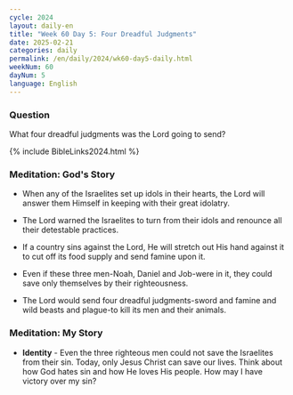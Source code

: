 ```yaml
---
cycle: 2024
layout: daily-en
title: "Week 60 Day 5: Four Dreadful Judgments"
date: 2025-02-21
categories: daily
permalink: /en/daily/2024/wk60-day5-daily.html
weekNum: 60
dayNum: 5
language: English
---
```


### Question     
What four dreadful judgments was the Lord going to send?

{% include BibleLinks2024.html %}

### Meditation: God's Story   
+ When any of the Israelites set up idols in their hearts, the Lord will answer them Himself in keeping with their great idolatry. 

+ The Lord warned the Israelites to turn from their idols and renounce all their detestable practices. 

+ If a country sins against the Lord, He will stretch out His hand against it to cut off its food supply and send famine upon it. 

+ Even if these three men-Noah, Daniel and Job-were in it, they could save only themselves by their righteousness. 

+ The Lord would send four dreadful judgments-sword and famine and wild beasts and plague-to kill its men and their animals. 

### Meditation: My Story   
+ **Identity** - Even the three righteous men could not save the Israelites from their sin. Today, only Jesus Christ can save our lives. Think about how God hates sin and how He loves His people. How may I have victory over my sin? 
